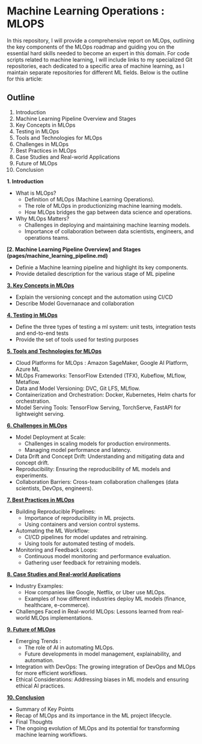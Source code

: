 # Machine Learning Operations : MLOPS 

In this repository, I will provide a comprehensive report on MLOps, outlining the key components of the MLOps roadmap and guiding you on the essential hard skills needed to become an expert in this domain. 
For code scripts related to machine learning, I will include links to my specialized Git repositories, each dedicated to a specific area of machine learning, as I maintain separate repositories for different ML fields. 
Below is the outline for this article:
## Outline
1. Introduction
2. Machine Learning Pipeline Overview and Stages
3. Key Concepts in MLOps
4. Testing in MLOps
5. Tools and Technologies for MLOps
6. Challenges in MLOps
7. Best Practices in MLOps
8. Case Studies and Real-world Applications
9. Future of MLOps
10. Conclusion
 
**1. Introduction**
  - What is MLOps?
    - Definition of MLOps (Machine Learning Operations).
    - The role of MLOps in productionizing machine learning models.
    - How MLOps bridges the gap between data science and operations.
  - Why MLOps Matters?
    - Challenges in deploying and maintaining machine learning models.
    - Importance of collaboration between data scientists, engineers, and operations teams.
      
**[2. Machine Learning Pipeline Overview] and Stages (pages/machine_learning_pipeline.md)**
  - Definie a Machine learning pipeline and highlight its key components.
  - Provide detailed description for the various stage of ML pipeline
    
**[3. Key Concepts in MLOps](pages/key_concepts_mlops.md)**
  - Explain the versioning concept and the automation using CI/CD
  - Describe Model Governanace and collaboration
    
**[4. Testing in MLOps]()**
  - Define the three types of testing a ml system: unit tests, integration tests and end-to-end tests
  - Provide the set of tools used for testing purposes
    
**[5. Tools and Technologies for MLOps](pages/tools_and_technologies.md)**
  - Cloud Platforms for MLOps : Amazon SageMaker, Google AI Platform, Azure ML
  - MLOps Frameworks: TensorFlow Extended (TFX), Kubeflow, MLflow, Metaflow.
  - Data and Model Versioning: DVC, Git LFS, MLflow.
  - Containerization and Orchestration: Docker, Kubernetes, Helm charts for orchestration.
  - Model Serving Tools: TensorFlow Serving, TorchServe, FastAPI for lightweight serving.

**[6. Challenges in MLOps]()**
  - Model Deployment at Scale: 
    - Challenges in scaling models for production environments.
    - Managing model performance and latency.
  - Data Drift and Concept Drift: Understanding and mitigating data and concept drift.
  - Reproducibility: Ensuring the reproducibility of ML models and experiments.
  - Collaboration Barriers: Cross-team collaboration challenges (data scientists, DevOps, engineers).

**[7. Best Practices in MLOps]()**
  - Building Reproducible Pipelines:
    - Importance of reproducibility in ML projects.
    - Using containers and version control systems.
  - Automating the ML Workflow: 
    - CI/CD pipelines for model updates and retraining.
    - Using tools for automated testing of models.
  - Monitoring and Feedback Loops:
    - Continuous model monitoring and performance evaluation.
    - Gathering user feedback for retraining models.

**[8. Case Studies and Real-world Applications]()**
  - Industry Examples:
    - How companies like Google, Netflix, or Uber use MLOps.
    - Examples of how different industries deploy ML models (finance, healthcare, e-commerce).
  - Challenges Faced in Real-world MLOps: Lessons learned from real-world MLOps implementations.

**[9. Future of MLOps]()**
  - Emerging Trends : 
    - The role of AI in automating MLOps.
    - Future developments in model management, explainability, and automation.
  - Integration with DevOps: The growing integration of DevOps and MLOps for more efficient workflows.
  - Ethical Considerations: Addressing biases in ML models and ensuring ethical AI practices.

**[10. Conclusion]()**
  - Summary of Key Points
  - Recap of MLOps and its importance in the ML project lifecycle.
  - Final Thoughts
  - The ongoing evolution of MLOps and its potential for transforming machine learning workflows.
